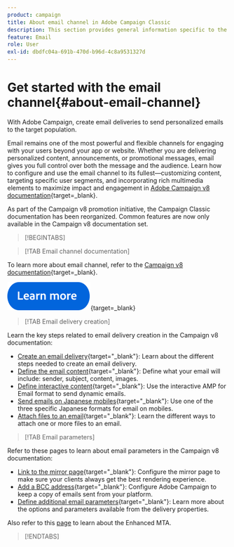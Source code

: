 ```yaml
---
product: campaign
title: About email channel in Adobe Campaign Classic
description: This section provides general information specific to the email channel in Adobe Campaign
feature: Email
role: User
exl-id: dbdfc04a-691b-470d-b96d-4c8a9531327d
---
```

# Get started with the email channel{#about-email-channel}

With Adobe Campaign, create email deliveries to send personalized emails to the target population.

Email remains one of the most powerful and flexible channels for engaging with your users beyond your app or website. Whether you are delivering personalized content, announcements, or promotional messages, email gives you full control over both the message and the audience. Learn how to configure and use the email channel to its fullest—customizing content, targeting specific user segments, and incorporating rich multimedia elements to maximize impact and engagement in [Adobe Campaign v8 documentation](https://experienceleague.adobe.com/en/docs/campaign/campaign-v8/send/emails/email){target=_blank}.

As part of the Campaign v8 promotion initiative, the Campaign Classic documentation has been reorganized. Common features are now only available in the Campaign v8 documentation set.




>[!BEGINTABS]

>[!TAB Email channel documentation] 

To learn more about email channel, refer to the [Campaign v8 documentation](https://experienceleague.adobe.com/en/docs/campaign/campaign-v8/send/emails/email){target=_blank}.


[![image](../../assets/do-not-localize/learn-more-button.svg)](https://experienceleague.adobe.com/en/docs/campaign/campaign-v8/send/emails/email){target=_blank}


>[!TAB Email delivery creation]

Learn the key steps related to email delivery creation in the Campaign v8 documentation:

* [Create an email delivery](https://experienceleague.adobe.com/docs/campaign/campaign-v8/send/emails/email.html){target="_blank"}: Learn about the different steps needed to create an email delivery.
* [Define the email content](https://experienceleague.adobe.com/docs/campaign/campaign-v8/send/emails/defining-the-email-content.html){target="_blank"}: Define what your email will include: sender, subject, content, images.
* [Define interactive content](https://experienceleague.adobe.com/docs/campaign/campaign-v8/send/emails/defining-interactive-content.html){target="_blank"}: Use the interactive AMP for Email format to send dynamic emails.
* [Send emails on Japanese mobiles](https://experienceleague.adobe.com/docs/campaign/campaign-v8/send/emails/sending-emails-on-japanese-mobiles.html){target="_blank"}: Use one of the three specific Japanese formats for email on mobiles.
* [Attach files to an email](https://experienceleague.adobe.com/docs/campaign/campaign-v8/send/emails/attaching-files.html){target="_blank"}: Learn the different ways to attach one or more files to an email.


>[!TAB Email parameters]

Refer to these pages to learn about email parameters in the Campaign v8 documentation:

* [Link to the mirror page](https://experienceleague.adobe.com/docs/campaign/campaign-v8/send/emails/mirror-page.html){target="_blank"}: Configure the mirror page to make sure your clients always get the best rendering experience.
* [Add a BCC address](https://experienceleague.adobe.com/docs/campaign/campaign-v8/send/emails/email-bcc.html){target="_blank"}: Configure Adobe Campaign to keep a copy of emails sent from your platform. 
* [Define additional email parameters](https://experienceleague.adobe.com/docs/campaign/campaign-v8/send/emails/email-parameters.html){target="_blank"}: Learn more about the options and parameters available from the delivery properties.

Also refer to this [page](sending-with-enhanced-mta.md) to learn about the Enhanced MTA.

>[!ENDTABS]





<!--
Adobe Campaign lets you mass deliver personalized electronic messages to a target population.

Before starting sending emails:

* Make sure recipient profiles contain at least an email address.
* Learn more about the Adobe Campaign [Delivery best practices](delivery-best-practices.md).
* Read out these sections to learn more about Deliverability: [Deliverability management in Campaign](about-deliverability.md) and [Deliverability best practices guide](https://experienceleague.adobe.com/docs/deliverability-learn/deliverability-best-practice-guide/introduction.html).

The key steps to send an email are as follows:

* [Create an email delivery](creating-an-email-delivery.md)
* [Define the target population](steps-defining-the-target-population.md)
* [Define the email content](defining-the-email-content.md)
* [Send the email](sending-messages.md)
* [Monitor the delivery](about-delivery-monitoring.md)

The sections below provide information that is specific to the email channel. For global information on how to create a delivery, refer to [this section](steps-about-delivery-creation-steps.md).
-->